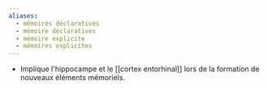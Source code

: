 ```yaml
---
aliases:
  - mémoires déclaratives
  - mémoire déclaratives
  - mémoire explicite
  - mémoires explicites
---
```

- Implique l'hippocampe et le [[cortex entorhinal]] lors de la formation de nouveaux éléments mémoriels. 